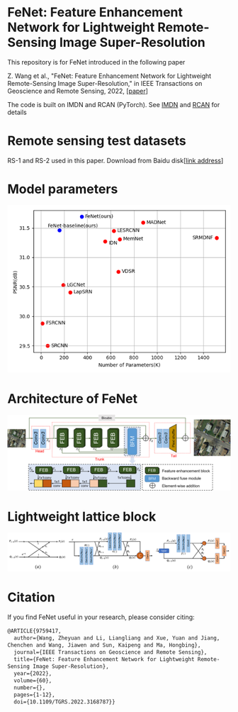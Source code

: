 # FeNet: Feature Enhancement Network for Lightweight Remote-Sensing Image Super-Resolution 

This repository is for FeNet introduced in the following paper

Z. Wang et al., "FeNet: Feature Enhancement Network for Lightweight Remote-Sensing Image Super-Resolution," in IEEE Transactions on Geoscience and Remote Sensing,  2022,  [[paper](https://ieeexplore.ieee.org/document/9759417)]

  
The code is built on IMDN and RCAN  (PyTorch).  See [IMDN](https://github.com/Zheng222/IMDN) and [RCAN](https://github.com/yulunzhang/RCAN) for details

# Remote sensing test datasets
RS-1 and RS-2 used in this paper. Download from Baidu disk[[link address](https://pan.baidu.com/s/1ZSJjsr98E-CIQhjsi3XSgw?pwd=ojfq )]

# Model parameters
![performance](https://github.com/wangzheyuan-666/FeNet/blob/main/images/performance.png)


# Architecture of FeNet

![FeNet](https://github.com/wangzheyuan-666/FeNet/blob/main/images/FeNet.png)


# Lightweight lattice block

![LLB](https://github.com/wangzheyuan-666/FeNet/blob/main/images/LLB.png)

<!-- 
# Visiual results
![RS_results](https://github.com/wangzheyuan-666/FeNet/blob/main/images/RS_image_results.png)

![natural results](https://github.com/wangzheyuan-666/FeNet/blob/main/images/nature_image_results.png) -->

# Citation

If you find FeNet useful in your research, please consider citing:

```
@ARTICLE{9759417,
  author={Wang, Zheyuan and Li, Liangliang and Xue, Yuan and Jiang, Chenchen and Wang, Jiawen and Sun, Kaipeng and Ma, Hongbing},
  journal={IEEE Transactions on Geoscience and Remote Sensing}, 
  title={FeNet: Feature Enhancement Network for Lightweight Remote-Sensing Image Super-Resolution}, 
  year={2022},
  volume={60},
  number={},
  pages={1-12},
  doi={10.1109/TGRS.2022.3168787}}


